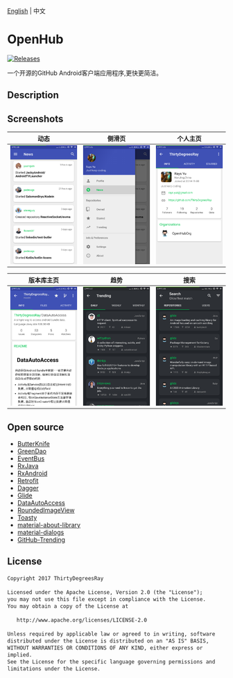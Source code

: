 [English]() | 中文
# OpenHub 
[![Releases](https://img.shields.io/github/release/ThirtyDegreesRay/OpenHub.svg)](https://github.com/ThirtyDegreesRay/OpenHub/releases/latest)

一个开源的GitHub Android客户端应用程序,更快更简洁。
<!-- ![OpenHub](https://github.com/ThirtyDegreesRay/OpenHub/raw/master/art/openhub.png) -->

## Description


## Screenshots

| 动态 | 侧滑页 | 个人主页 |
|:-:|:-:|:-:|
| ![news](/art/news.png?raw=true) | ![drawer](/art/drawer.png?raw=true) | ![profile](/art/profile.png?raw=true) |

| 版本库主页 | 趋势 | 搜索 |
|:-:|:-:|:-:|
| ![repo](/art/repo.png?raw=true) | ![trending](/art/trending.png?raw=true) | ![search](/art/search.png?raw=true) |

## Open source

* [ButterKnife](https://github.com/JakeWharton/butterknife)
* [GreenDao](https://github.com/greenrobot/greenDAO)
* [EventBus](https://github.com/greenrobot/EventBus)
* [RxJava](https://github.com/ReactiveX/RxJava)
* [RxAndroid](https://github.com/ReactiveX/RxAndroid)
* [Retrofit](https://github.com/square/retrofit)
* [Dagger](https://github.com/google/dagger)
* [Glide](https://github.com/bumptech/glide)
* [DataAutoAccess](https://github.com/ThirtyDegreesRay/DataAutoAccess)
* [RoundedImageView](https://github.com/vinc3m1/RoundedImageView)
* [Toasty](https://github.com/GrenderG/Toasty)
* [material-about-library](https://github.com/daniel-stoneuk/material-about-library)
* [material-dialogs](https://github.com/afollestad/material-dialogs)
* [GitHub-Trending](https://github.com/thedillonb/GitHub-Trending)

## License
    Copyright 2017 ThirtyDegreesRay
    
    Licensed under the Apache License, Version 2.0 (the "License");
    you may not use this file except in compliance with the License.
    You may obtain a copy of the License at
    
       http://www.apache.org/licenses/LICENSE-2.0
    
    Unless required by applicable law or agreed to in writing, software
    distributed under the License is distributed on an "AS IS" BASIS,
    WITHOUT WARRANTIES OR CONDITIONS OF ANY KIND, either express or implied.
    See the License for the specific language governing permissions and
    limitations under the License.



